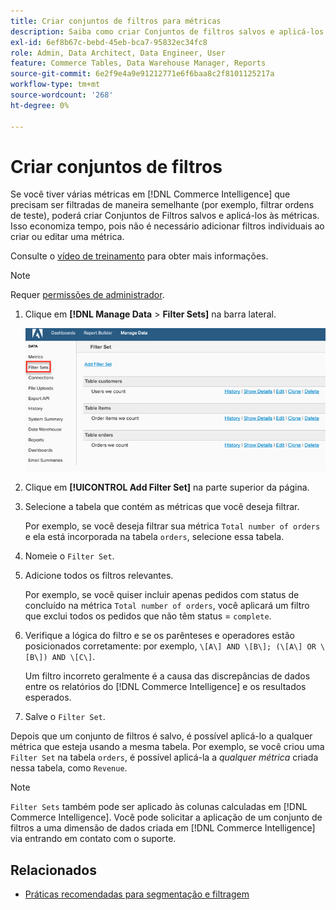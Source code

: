 ```yaml
---
title: Criar conjuntos de filtros para métricas
description: Saiba como criar Conjuntos de filtros salvos e aplicá-los às métricas.
exl-id: 6ef8b67c-bebd-45eb-bca7-95832ec34fc8
role: Admin, Data Architect, Data Engineer, User
feature: Commerce Tables, Data Warehouse Manager, Reports
source-git-commit: 6e2f9e4a9e91212771e6f6baa8c2f8101125217a
workflow-type: tm+mt
source-wordcount: '268'
ht-degree: 0%

---
```


# Criar conjuntos de filtros

Se você tiver várias métricas em [!DNL Commerce Intelligence] que precisam ser filtradas de maneira semelhante (por exemplo, filtrar ordens de teste), poderá criar Conjuntos de Filtros salvos e aplicá-los às métricas. Isso economiza tempo, pois não é necessário adicionar filtros individuais ao criar ou editar uma métrica.

Consulte o [vídeo de treinamento](https://experienceleague.adobe.com/docs/commerce-knowledge-base/kb/how-to/mbi-training-video-filter-sets.html?lang=pt-BR) para obter mais informações.

>[!NOTE]
>
>Requer [permissões de administrador](../../administrator/user-management/user-management.md).

1. Clique em **[!DNL Manage Data** > **Filter Sets]** na barra lateral.

   ![](../../assets/create-filter-sets.png)

1. Clique em **[!UICONTROL Add Filter Set]** na parte superior da página.

1. Selecione a tabela que contém as métricas que você deseja filtrar.

   Por exemplo, se você deseja filtrar sua métrica `Total number of orders` e ela está incorporada na tabela `orders`, selecione essa tabela.

1. Nomeie o `Filter Set`.

1. Adicione todos os filtros relevantes.

   Por exemplo, se você quiser incluir apenas pedidos com status de concluído na métrica `Total number of orders`, você aplicará um filtro que exclui todos os pedidos que não têm status = `complete`.

1. Verifique a lógica do filtro e se os parênteses e operadores estão posicionados corretamente: por exemplo, `\[A\] AND \[B\]; (\[A\] OR \[B\]) AND \[C\]`.

   Um filtro incorreto geralmente é a causa das discrepâncias de dados entre os relatórios do [!DNL Commerce Intelligence] e os resultados esperados.

1. Salve o `Filter Set`.

Depois que um conjunto de filtros é salvo, é possível aplicá-lo a qualquer métrica que esteja usando a mesma tabela. Por exemplo, se você criou uma `Filter Set` na tabela `orders`, é possível aplicá-la a *qualquer métrica* criada nessa tabela, como `Revenue`.

>[!NOTE]
>
>`Filter Sets` também pode ser aplicado às colunas calculadas em [!DNL Commerce Intelligence]. Você pode solicitar a aplicação de um conjunto de filtros a uma dimensão de dados criada em [!DNL Commerce Intelligence] via entrando em contato com o suporte.

## Relacionados

* [Práticas recomendadas para segmentação e filtragem](../../best-practices/segment-filter.md)
